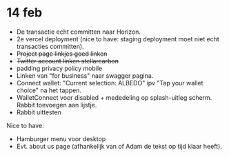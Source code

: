 # 14 feb

- De transactie echt committen naar Horizon.
- 2e vercel deployment (nice to have: staging deployment moet niet echt transacties committen).
- ~~Project page linkjes goed linken~~
- ~~Twitter account linken stellarcarbon~~
- padding privacy policy mobile
- Linken van "for business" naar swagger pagina.
- Connect wallet: "Current selection: ALBEDO" ipv "Tap your wallet choice" na het tappen.
- WalletConnect voor disabled + mededeling op splash-uitleg scherm. Rabbit toevoegen aan lijstje.
- Rabbit uittesten

Nice to have:

- Hamburger menu voor desktop
- Evt. about us page (afhankelijk van of Adam de tekst op tijd klaar heeft).
